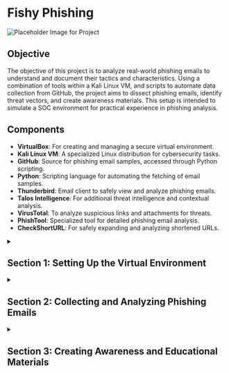 # Fishy Phishing

![Placeholder Image for Project](https://i.imgur.com/linkToPlaceholderImage.png)

## Objective

The objective of this project is to analyze real-world phishing emails to understand and document their tactics and characteristics. Using a combination of tools within a Kali Linux VM, and scripts to automate data collection from GitHub, the project aims to dissect phishing emails, identify threat vectors, and create awareness materials. This setup is intended to simulate a SOC environment for practical experience in phishing analysis.

## Components

- **VirtualBox**: For creating and managing a secure virtual environment.
- **Kali Linux VM**: A specialized Linux distribution for cybersecurity tasks.
- **GitHub**: Source for phishing email samples, accessed through Python scripting.
- **Python**: Scripting language for automating the fetching of email samples.
- **Thunderbird**: Email client to safely view and analyze phishing emails.
- **Talos Intelligence**: For additional threat intelligence and contextual analysis.
- **VirusTotal**: To analyze suspicious links and attachments for threats.
- **PhishTool**: Specialized tool for detailed phishing email analysis.
- **CheckShortURL**: For safely expanding and analyzing shortened URLs.

<details>
  <summary><h2><b>Section 1: Setting Up the Virtual Environment</b></h2></summary>
  In this section, we'll go through the initial steps of setting up our virtual environment using Kali Linux. Together, we'll update and upgrade the system, install and configure Thunderbird, and make sure our Python environment is ready for our phishing analysis project.

  - **Step 1: Update and Upgrade Kali Linux**:  
    Let's start by ensuring that our Kali Linux system is up-to-date. This is crucial for security and functionality.
    ```bash
    sudo apt update
    sudo apt upgrade -y
    ```
    ![Placeholder Image 1 for Update](https://i.imgur.com/linkToUpdateImage1.png)
    ![Placeholder Image 2 for Update](https://i.imgur.com/linkToUpdateImage2.png)
    
  - **Step 2: Install and Configure Thunderbird**:  
    Next, we'll install Thunderbird, which will be our tool for safely viewing and managing phishing emails.
    ```bash
    sudo apt install thunderbird -y
    ```
    Once installed, let's configure Thunderbird for offline use to prevent any accidental connectivity to potentially harmful content.
    ![Placeholder Image 1 for Thunderbird](https://i.imgur.com/linkToThunderbirdImage1.png)
    ![Placeholder Image 2 for Thunderbird](https://i.imgur.com/linkToThunderbirdImage2.png)

  - **Step 3: Verify and Set Up Python Environment**:  
    We need to ensure that Python is correctly installed and set up, as it's essential for our scripting needs.
    - Check the installed Python version:
      ```bash
      python3 --version
      ```
    - If Python is not installed or needs updating, we can install it like this:
      ```bash
      sudo apt install python3 -y
      ```
    - Next, we'll install pip, Python's package manager, and the 'requests' library:
      ```bash
      sudo apt install python3-pip -y
      pip3 install requests
      ```
    ![Placeholder Image 1 for Python Setup](https://i.imgur.com/linkToPythonSetupImage1.png)
    ![Placeholder Image 2 for Python Setup](https://i.imgur.com/linkToPythonSetupImage2.png)

  - **Step 4: Additional Tool Setup (If Required)**:  
    If there are any additional tools like PhishTool or CheckShortURL we want to use, now is the time to install and configure them following their respective installation guides.
    ![Placeholder Image 1 for Additional Tools](https://i.imgur.com/linkToAdditionalToolImage1.png)
    ![Placeholder Image 2 for Additional Tools](https://i.imgur.com/linkToAdditionalToolImage2.png)

  And there we have it! Our Kali Linux VM is now updated, Thunderbird is configured, and our Python environment is all set. We've successfully created a solid foundation for our phishing email analysis project.

</details>


<details>
  <summary><h2><b>Section 2: Collecting and Analyzing Phishing Emails</b></h2></summary>
  This section focuses on the collection and initial analysis of phishing emails using Python scripts and GitHub. We'll also begin our examination of the emails using Thunderbird and our specialized tools.

  - **Step 1: Fetch Phishing Email Samples**:  
    Use the Python script to automate the downloading of phishing email samples from GitHub.

  - **Step 2: Initial Sorting and Categorization of Emails**:  
    Organize the emails into different categories for a more structured analysis.

  - **Step 3: Conduct Detailed Analysis**:  
    Using Thunderbird, PhishTool, and other tools, start dissecting the emails for phishing indicators and tactics.
    
  ![Placeholder Image for Email Analysis](https://i.imgur.com/linkToEmailAnalysis.png)

  This detailed analysis will form the core of our project, allowing us to understand and document the various techniques used in phishing attacks.

</details>

<details>
  <summary><h2><b>Section 3: Creating Awareness and Educational Materials</b></h2></summary>
  Based on our findings from the analysis, this section will focus on developing educational content to help individuals and organizations recognize and protect against phishing attacks.

  - **Step 1: Compile Findings**:  
    Assemble all documented analysis into a comprehensive format.

  - **Step 2: Develop Educational Content**:  
    Create guidelines, best practices, and other materials using real examples from our analysis.
    
  ![Placeholder Image for Educational Content](https://i.imgur.com/linkToEducationalContent.png)

  The completion of this section will mark the end of our project, equipping us with valuable materials to raise awareness about phishing threats.

</details>
